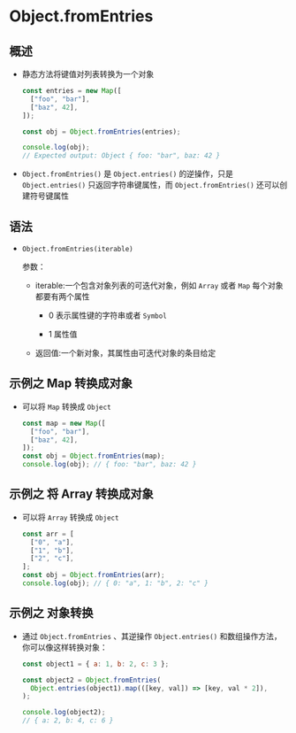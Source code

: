 # Object.fromEntries

## 概述

+ 静态方法将键值对列表转换为一个对象

  ```js
  const entries = new Map([
    ["foo", "bar"],
    ["baz", 42],
  ]);

  const obj = Object.fromEntries(entries);

  console.log(obj);
  // Expected output: Object { foo: "bar", baz: 42 }
  ```

+ `Object.fromEntries()` 是 `Object.entries()` 的逆操作，只是 `Object.entries()` 只返回字符串键属性，而 `Object.fromEntries()` 还可以创建符号键属性

## 语法

+ `Object.fromEntries(iterable)`

  参数：

    + iterable:一个包含对象列表的可迭代对象，例如 `Array` 或者 `Map` 每个对象都要有两个属性

      + 0 表示属性键的字符串或者 `Symbol`

      + 1 属性值

  + 返回值:一个新对象，其属性由可迭代对象的条目给定


## 示例之 Map 转换成对象

+ 可以将 `Map` 转换成 `Object`

  ```js
  const map = new Map([
    ["foo", "bar"],
    ["baz", 42],
  ]);
  const obj = Object.fromEntries(map);
  console.log(obj); // { foo: "bar", baz: 42 }
  ```

## 示例之 将 Array 转换成对象

+ 可以将 `Array` 转换成 `Object`

  ```js
  const arr = [
    ["0", "a"],
    ["1", "b"],
    ["2", "c"],
  ];
  const obj = Object.fromEntries(arr);
  console.log(obj); // { 0: "a", 1: "b", 2: "c" }
  ```

## 示例之 对象转换

+ 通过 `Object.fromEntries` 、其逆操作 `Object.entries()` 和数组操作方法，你可以像这样转换对象：

  ```js
  const object1 = { a: 1, b: 2, c: 3 };

  const object2 = Object.fromEntries(
    Object.entries(object1).map(([key, val]) => [key, val * 2]),
  );

  console.log(object2);
  // { a: 2, b: 4, c: 6 }
  ```

